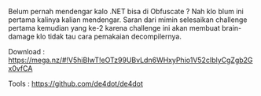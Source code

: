 Belum pernah mendengar kalo .NET bisa di Obfuscate ? Nah klo blum ini pertama kalinya kalian mendengar. Saran dari mimin selesaikan challenge pertama kemudian yang ke-2 karena challenge ini akan membuat brain-damage klo tidak tau cara pemakaian decompilernya.

Download : https://mega.nz/#!V5hiBIwT!eOTz99UBvLdn6WHxyPhio1V52cIblyCgZgb2Gx0vfCA

Tools : https://github.com/de4dot/de4dot